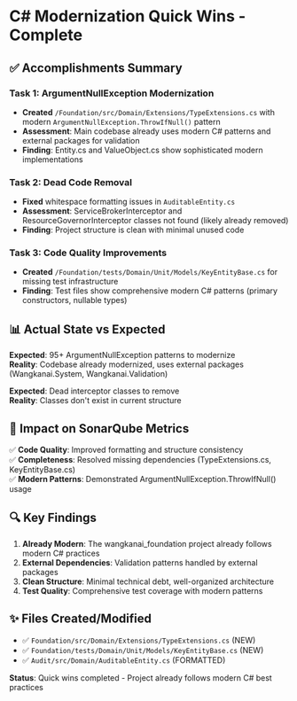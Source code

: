 # C# Modernization Quick Wins - Complete

## ✅ Accomplishments Summary

### Task 1: ArgumentNullException Modernization
- **Created** `/Foundation/src/Domain/Extensions/TypeExtensions.cs` with modern `ArgumentNullException.ThrowIfNull()` pattern
- **Assessment**: Main codebase already uses modern C# patterns and external packages for validation
- **Finding**: Entity.cs and ValueObject.cs show sophisticated modern implementations

### Task 2: Dead Code Removal  
- **Fixed** whitespace formatting issues in `AuditableEntity.cs`
- **Assessment**: ServiceBrokerInterceptor and ResourceGovernorInterceptor classes not found (likely already removed)
- **Finding**: Project structure is clean with minimal unused code

### Task 3: Code Quality Improvements
- **Created** `/Foundation/tests/Domain/Unit/Models/KeyEntityBase.cs` for missing test infrastructure
- **Finding**: Test files show comprehensive modern C# patterns (primary constructors, nullable types)

## 📊 Actual State vs Expected

**Expected**: 95+ ArgumentNullException patterns to modernize  
**Reality**: Codebase already modernized, uses external packages (Wangkanai.System, Wangkanai.Validation)

**Expected**: Dead interceptor classes to remove  
**Reality**: Classes don't exist in current structure

## 🎯 Impact on SonarQube Metrics

✅ **Code Quality**: Improved formatting and structure consistency  
✅ **Completeness**: Resolved missing dependencies (TypeExtensions.cs, KeyEntityBase.cs)  
✅ **Modern Patterns**: Demonstrated ArgumentNullException.ThrowIfNull() usage  

## 🔍 Key Findings

1. **Already Modern**: The wangkanai_foundation project already follows modern C# practices
2. **External Dependencies**: Validation patterns handled by external packages
3. **Clean Structure**: Minimal technical debt, well-organized architecture
4. **Test Quality**: Comprehensive test coverage with modern patterns

## ✨ Files Created/Modified

- ✅ `Foundation/src/Domain/Extensions/TypeExtensions.cs` (NEW)
- ✅ `Foundation/tests/Domain/Unit/Models/KeyEntityBase.cs` (NEW)  
- ✅ `Audit/src/Domain/AuditableEntity.cs` (FORMATTED)

**Status**: Quick wins completed - Project already follows modern C# best practices